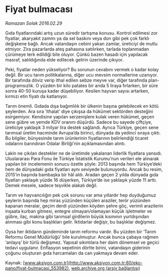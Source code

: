 # Fiyat bulmacası

*Ramazan Solak 2016.02.29*

<div class="pNewsDetailMainContent ctx_content" itemprop="articleBody">
 <p>
  Gıda fiyatlarındaki artış uzun süredir tartışma konusu. Kontrol edilmesi zor fiyatlar, akaryakıt zammı ya da sel baskını veya don gibi pek çok farklı değişkene bağlı. Ancak vatandaşın cebini yakan zamlar, üreticiyi de mutlu etmiyor. Zira pazarlarda ateş pahasına satılırken, tarlada toplanmadan çürümeye terk edildiği bile oluyor. Çünkü bazen hasadı için yapılacak masraf, satıldığında elde edilecek gelirin üzerinde çıkıyor.
 </p>
 <p>
  Peki, fiyatlar neden yükseliyor? Bu sorunun cevabını vermek o kadar kolay değil. Bir ucu tarım politikalarına, diğer ucu mevsim normallerine uzanıyor. Bir tarafında döviz verip ithal edilen sebze meyve var, diğer tarafında plan-programsızlık. O yüzden bir kilo patates bir anda 5 liraya fırlarken, bir süre sonra 40-50 kuruşa kadar düşebiliyor. Kesilen hayvan sayısı artarken, kırmızı etin fiyatı da katlanıyor.
 </p>
 <p>
  Tarım önemli. Gıdada dışa bağımlılık bir ülkenin başına gelebilecek en kötü şeylerden. Ara sıra ‘ithalat’ diye çıkışsa da hükümet sektörden desteğini esirgemiyor. Kendisine yapılan serzenişlere kulak veren hükümet, geçen sene gübre ve yemde KDV oranını düşürdü. Sadece bu sayede çiftçiye, üreticiye yaklaşık 3 milyar lira destek sağlandı. Ayrıca Türkiye, geçen sene tarımsal üretim hacminde Avrupa’da birinci, dünyada da yedinci sıraya çıktı. Bu bilgiler, bünyesinde tarım ürünlerinin fiyatlarının belirlendiği ticaret odalarını barındıran Odalar Birliği’nin açıklamasından alıntı.
 </p>
 <p>
  Lakin ne çıkılan destekler ne de üretimde yakalanan liderlik fiyatlara yansıdı. Uluslararası Para Fonu ile Türkiye İstatistik Kurumu’nun verileri ele alınarak yapılan bir incelemenin sonucu özetle şöyle: 2013 başında hem Türkiye’deki hem de dünyadaki gıda fiyatları aynı seviyede bulunuyordu. Ancak bu resim, 2015’in başında bambaşka bir hâl aldı. Aradan geçen 2 yılda dünyada gıda fiyatları yaklaşık yüzde 16 düşerken, Türkiye’de ise yaklaşık yüzde 11 arttı. Demek mesele, sadece teşvikle alakalı değil.
 </p>
 <p>
  Tarım ve hayvancılığın pek çok sorunu var ama yıllardır hep duyduğumuz şeylerin başında hep miras yüzünden küçülen araziler, terör yüzünden kapanan meralar, geçim derdi yüzünden köyden şehre göç, verimli arazilerin inşaata kurban gitmesi, entegre olmayan/olamayan küçük işletmeler ve gübre, ilaç, makina gibi tarımsal girdilerin büyük kısmının yurtdışından alınması gibi konu başlıkları gelir. İktidarlar değişir, bu başlıklar değişmez.
 </p>
 <p>
  Oysa her iktidarın gündeminde tarım reformu vardır. Bu yüzden bir ‘Tarım Reformu Genel Müdürlüğü’ bile kurulmuştur. Ancak bunca çabaya rağmen ‘anlayış’ bir türlü değişmez. Yapısal sıkıntılara her daim dönemsel ve geçici tedavi uygulanır. Enflasyon sepetinin dörtte birini, vatandaşın giderinin çoğunu oluşturan gıda harcamaları da can yakmaya devam eder.
 </p>
</div>


Kaynak: [www.aksiyon.com.tr](http://www.aksiyon.com.tr:80/eko-pano/fiyat-bulmacasi_553982), [web.archive.org (arşiv bağlantısı)](http://web.archive.org/web/20160303010359/http://www.aksiyon.com.tr:80/eko-pano/fiyat-bulmacasi_553982)
